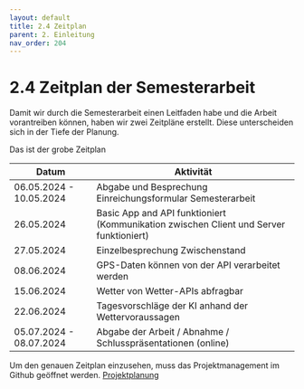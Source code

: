 ```yaml
---
layout: default
title: 2.4 Zeitplan
parent: 2. Einleitung
nav_order: 204
---
```


# 2.4 Zeitplan der Semesterarbeit

Damit wir durch die Semesterarbeit einen Leitfaden habe und die Arbeit vorantreiben können, haben wir zwei Zeitpläne erstellt. Diese unterscheiden sich in der Tiefe der Planung.

Das ist der grobe Zeitplan


|**Datum**           | **Aktivität** |                                             
| ------------------- | ----------------------------------------------------------|
| 06.05.2024 - 10.05.2024 | Abgabe und Besprechung Einreichungsformular Semesterarbeit |
| 26.05.2024           | Basic App and API funktioniert (Kommunikation zwischen Client und Server funktioniert)|
| 27.05.2024           | Einzelbesprechung Zwischenstand                                        |
| 08.06.2024            | GPS-Daten können von der API verarbeitet werden                     |
| 15.06.2024            | Wetter von Wetter-APIs abfragbar                                             |
| 22.06.2024          | Tagesvorschläge der KI anhand der Wettervoraussagen |
| 05.07.2024 - 08.07.2024 | Abgabe der Arbeit / Abnahme / Schlusspräsentationen (online) |

Um den genauen Zeitplan einzusehen, muss das Projektmanagement im Github geöffnet werden. [Projektplanung](https://github.com/users/Euthal02/projects/4)
